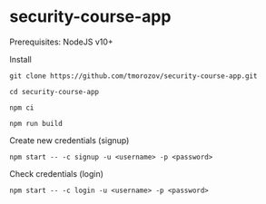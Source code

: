 # security-course-app

Prerequisites: NodeJS v10+

Install

`git clone https://github.com/tmorozov/security-course-app.git`

`cd security-course-app`

`npm ci`

`npm run build`


Create new credentials (signup)

`npm start -- -c signup -u <username> -p <password>`


Check credentials (login)

`npm start -- -c login -u <username> -p <password>`
